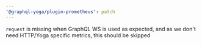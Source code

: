 ```yaml
---
'@graphql-yoga/plugin-prometheus': patch
---
```


`request` is missing when GraphQL WS is used as expected, and as we don't need HTTP/Yoga specific
metrics, this should be skipped

